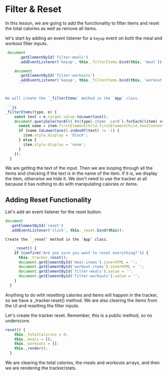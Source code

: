 # Filter & Reset

In this lesson, we are going to add the functionality to filter items and reset the total calories as well as remove all items.

let's start by adding an event listener for a `keyup` event on both the meal and workout filter inputs.

```js
 document
      .getElementById('filter-meals')
      .addEventListener('keyup', this._filterItems.bind(this, 'meal'));

    document
      .getElementById('filter-workouts')
      .addEventListener('keyup', this._filterItems.bind(this, 'workout'));
      ```


We will create the `_filterItems` method in the `App` class.

```js
_filterItems(type, e) {
    const text = e.target.value.toLowerCase();
    document.querySelectorAll(`#${type}-items .card`).forEach((item) => {
      const name = item.firstElementChild.firstElementChild.textContent;
      if (name.toLowerCase().indexOf(text) != -1) {
        item.style.display = 'block';
      } else {
        item.style.display = 'none';
      }
    });
  }
```

We are getting the text of the input. Then we are looping through all the items and checking if the text is in the name of the item. If it is, we display the item, otherwise we hide it. We don't need to use the tracker at all because it has nothing to do with manipulating calories or items.

## Adding Reset Functionality

Let's add an event listener for the reset button.

```js
document
  .getElementById('reset')
  .addEventListener('click', this._reset.bind(this));
```

    Create the `_reset` method in the `App` class.

```js
    _reset() {
    if (confirm('Are you sure you want to reset everything?')) {
      this._tracker.reset();
      document.getElementById('meal-items').innerHTML = '';
      document.getElementById('workout-items').innerHTML = '';
      document.getElementById('filter-meals').value = '';
      document.getElementById('filter-workouts').value = '';
    }
  }
```

Anything to do with resetting calories and items will happen in the tracker, so we have a \_tracker.reset() method. We are also clearing the items from the UI and resetting the filter inputs.

Let's create the tracker reset. Remember, this is a public method, so no underscore.

```js
reset() {
    this._totalCalories = 0;
    this._meals = [];
    this._workouts = [];
    this._render();
  }
```

We are clearing the total calories, the meals and workouts arrays, and then we are rendering the tracker/stats.
